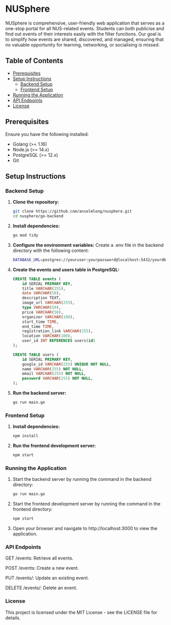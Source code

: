 # NUSphere

NUSphere is  comprehensive, user-friendly web application that serves as a one-stop portal for all NUS-related events. Students can both publicise and find out events of their interests easily with the filter functions. Our goal is to simplify how events are shared, discovered, and managed, ensuring that no valuable opportunity for learning, networking, or socialising is missed. 

## Table of Contents

- [Prerequisites](#prerequisites)
- [Setup Instructions](#setup-instructions)
  - [Backend Setup](#backend-setup)
  - [Frontend Setup](#frontend-setup)
- [Running the Application](#running-the-application)
- [API Endpoints](#api-endpoints)
- [License](#license)


## Prerequisites

Ensure you have the following installed:

- Golang (>= 1.16)
- Node.js (>= 14.x)
- PostgreSQL (>= 12.x)
- Git


## Setup Instructions

### Backend Setup

1. **Clone the repository:**
   ```sh
   git clone https://github.com/anselmlong/nusphere.git
   cd nusphere/go-backend

2. **Install dependencies:**
    ```sh
    go mod tidy

3. **Configure the environment variables:**
    Create a .env file in the backend directory with the following content:
    ```bash
    DATABASE_URL=postgres://youruser:yourpassword@localhost:5432/yourdb?sslmode=disable

3. **Create the events and users table in PostgreSQL:**
    ```sql
    CREATE TABLE events (
        id SERIAL PRIMARY KEY,
        title VARCHAR(255),
        date VARCHAR(50),
        description TEXT,
        image_url VARCHAR(255),
        type VARCHAR(50),
        price VARCHAR(50),
        organizer VARCHAR(100),
        start_time TIME,
        end_time TIME,
        registration_link VARCHAR(255),
        location VARCHAR(100),
        user_id INT REFERENCES users(id)
    );

    CREATE TABLE users (
        id SERIAL PRIMARY KEY,
        google_id VARCHAR(255) UNIQUE NOT NULL,
        name VARCHAR(255) NOT NULL,
        email VARCHAR(255) NOT NULL,
        password VARCHAR(255) NOT NULL,
    );

4. **Run the backend server:**
    ```sh
    go run main.go


### Frontend Setup
1. **Install dependencies:**
    ```sh
    npm install
    
2. **Run the frontend development server:**
    ```sh
    npm start


### Running the Application
1. Start the backend server by running the command in the backend directory:
    ```sh
    go run main.go

2. Start the frontend development server by running the command in the frontend directory:
    ```sh
    npm start

3. Open your browser and navigate to http://localhost:3000 to view the application.


### API Endpoints
GET /events: Retrieve all events.

POST /events: Create a new event.

PUT /events/: Update an existing event.

DELETE /events/: Delete an event.


### License
This project is licensed under the MIT License - see the LICENSE file for details.
